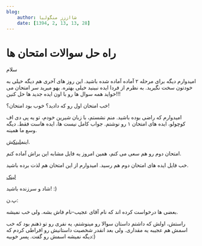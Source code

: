 ```yaml
---
blog:
    author: شااززز منگولیا
    date: [1394, 2, 13, 13, 28]
---
```

# راه حل سوالات امتحان ها

<div class="cnt">
سلام<p></p>

<p>امیدوارم دیگه برای مرحله ۲ آماده آماده شده باشید. این روز های آخری هم دیگه خیلی به خودتون سخت نگیرید. به نظرم از فردا ایده نبینید خیلی بهتره. یهو میرید سر امتحان می خواید همه سوال ها رو با اون ایده جدید ها حل کنین!!!</p>

<p>خب امتحان اول رو که دادید؟ خوب بود امتحان؟!</p>
<p>امیدوارم که راضی بوده باشید. منم نشستم، با زبان شیرین خودم، تو یه پی دی اف کوچولو، ایده های امتحان ۱ رو نوشتم<img alt="" border="0" src="http://www.blogfa.com/images/smileys/03.gif" title=""/>. جواب کامل نیست ها، ایده هاست فقط. دیگه وسع ما همینه. </p>
<p>اینم<a href="http://s6.picofile.com/file/8186455618/Semi_lvl2_exam1_ans.pdf.html" target="_blank">لینک</a>ش.</p>

<p>امتحان دوم رو هم سعی می کنم، همین امروز یه فایل مشابه این براش آماده کنم.</p>
<p>خب فایل ایده های امتحان دوم هم رسید. امیدوارم از این امتحان هم لذت برده باشید.</p>
<p><a href="http://s6.picofile.com/file/8186462084/Semi_lvl2_exam2_ans.pdf.html" target="_blank">لینک</a></p>

<p>شاد و سرزنده باشید!‌ :)</p>

<p>پ.ن:</p>
<p>بعضی ها درخواست کرده اند که نام آقای عجیب-نام فاش بشه. ولی خب نمیشه.</p>
<p>راستش، اولش که داشتم داستان سوالا رو مینوشتم، یه نفری رو تو ذهنم بود که خب اسمش هم عجیبه یه مقداری. ولی بعد انقدر شخصیت داستانیش رو افراطی کردم که دیگه نمیشه اسمش رو گفت. پسر خوبیه:)</p>
</div>
